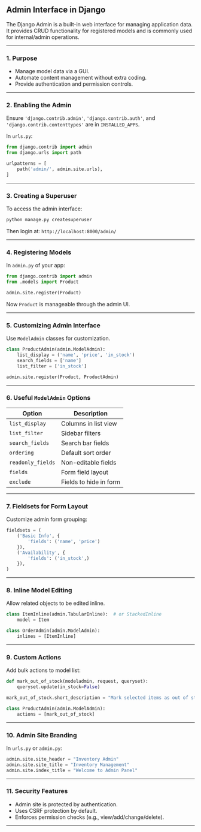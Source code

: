## **Admin Interface in Django**

The Django Admin is a built-in web interface for managing application data. It provides CRUD functionality for registered models and is commonly used for internal/admin operations.

---

### **1. Purpose**

* Manage model data via a GUI.
* Automate content management without extra coding.
* Provide authentication and permission controls.

---

### **2. Enabling the Admin**

Ensure `'django.contrib.admin'`, `'django.contrib.auth'`, and `'django.contrib.contenttypes'` are in `INSTALLED_APPS`.

In `urls.py`:

```python
from django.contrib import admin
from django.urls import path

urlpatterns = [
    path('admin/', admin.site.urls),
]
```

---

### **3. Creating a Superuser**

To access the admin interface:

```bash
python manage.py createsuperuser
```

Then login at:
`http://localhost:8000/admin/`

---

### **4. Registering Models**

In `admin.py` of your app:

```python
from django.contrib import admin
from .models import Product

admin.site.register(Product)
```

Now `Product` is manageable through the admin UI.

---

### **5. Customizing Admin Interface**

Use `ModelAdmin` classes for customization.

```python
class ProductAdmin(admin.ModelAdmin):
    list_display = ('name', 'price', 'in_stock')
    search_fields = ['name']
    list_filter = ['in_stock']

admin.site.register(Product, ProductAdmin)
```

---

### **6. Useful `ModelAdmin` Options**

| Option            | Description            |
| ----------------- | ---------------------- |
| `list_display`    | Columns in list view   |
| `list_filter`     | Sidebar filters        |
| `search_fields`   | Search bar fields      |
| `ordering`        | Default sort order     |
| `readonly_fields` | Non-editable fields    |
| `fields`          | Form field layout      |
| `exclude`         | Fields to hide in form |

---

### **7. Fieldsets for Form Layout**

Customize admin form grouping:

```python
fieldsets = (
    ('Basic Info', {
        'fields': ('name', 'price')
    }),
    ('Availability', {
        'fields': ('in_stock',)
    }),
)
```

---

### **8. Inline Model Editing**

Allow related objects to be edited inline.

```python
class ItemInline(admin.TabularInline):  # or StackedInline
    model = Item

class OrderAdmin(admin.ModelAdmin):
    inlines = [ItemInline]
```

---

### **9. Custom Actions**

Add bulk actions to model list:

```python
def mark_out_of_stock(modeladmin, request, queryset):
    queryset.update(in_stock=False)

mark_out_of_stock.short_description = "Mark selected items as out of stock"

class ProductAdmin(admin.ModelAdmin):
    actions = [mark_out_of_stock]
```

---

### **10. Admin Site Branding**

In `urls.py` or `admin.py`:

```python
admin.site.site_header = "Inventory Admin"
admin.site.site_title = "Inventory Management"
admin.site.index_title = "Welcome to Admin Panel"
```

---

### **11. Security Features**

* Admin site is protected by authentication.
* Uses CSRF protection by default.
* Enforces permission checks (e.g., view/add/change/delete).

---
